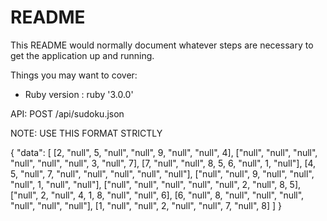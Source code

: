 # README

This README would normally document whatever steps are necessary to get the
application up and running.

Things you may want to cover:

* Ruby version : ruby '3.0.0'

API: POST /api/sudoku.json

NOTE: USE THIS FORMAT STRICTLY

{
  "data":
      [
        [2, "null", 5, "null", "null", 9, "null", "null", 4],
        ["null", "null", "null", "null", "null", "null", 3, "null", 7],
        [7, "null", "null", 8, 5, 6, "null", 1, "null"],
        [4, 5, "null", 7, "null", "null", "null", "null", "null"],
        ["null", "null", 9, "null", "null", "null", 1, "null", "null"],
        ["null", "null", "null", "null", "null", 2, "null", 8, 5],
        ["null", 2, "null", 4, 1, 8, "null", "null", 6],
        [6, "null", 8, "null", "null", "null", "null", "null", "null"],
        [1, "null", "null", 2, "null", "null", 7, "null", 8]
      ]
}